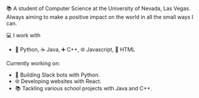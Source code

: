 📚 A student of Computer Science at the University of Nevada, Las Vegas. Always aiming to make a positive impact on the world in all the small ways I can.

💻 I work with 
- 🐍 Python, ☕ Java, ➕ C++, 🌐 Javascript, 🔧 HTML

Currently working on:

- 🤖 Building Slack bots with Python.
- 🌐 Developing websites with React.
- 📚 Tackling various school projects with Java and C++.
